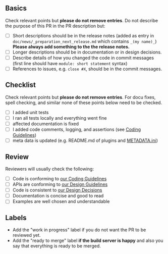 ## Basics

Check relevant points but **please do not remove entries**.
Do not describe the purpose of this PR in the PR description but:

- [ ] Short descriptions should be in the release notes (added as entry in
      `doc/news/_preparation_next_release.md` which contains `_(my name)_`)
      **Please always add something to the the release notes.**
- [ ] Longer descriptions should be in documentation or in design decisions.
- [ ] Describe details of how you changed the code in commit messages
      (first line should have `module: short statement` syntax)
- [ ] References to issues, e.g. `close #X`, should be in the commit messages.

## Checklist

Check relevant points but **please do not remove entries**.
For docu fixes, spell checking, and similar none of these points below
need to be checked.

- [ ] I added unit tests
- [ ] I ran all tests locally and everything went fine
- [ ] affected documentation is fixed
- [ ] I added code comments, logging, and assertions (see [Coding Guidelines](/doc/CODING.md))
- [ ] meta data is updated (e.g. README.md of plugins and [METADATA.ini](/doc/METADATA.md))

## Review

Reviewers will usually check the following:

- [ ] Code is conforming to [our Coding Guidelines](/doc/CODING.md)
- [ ] APIs are conforming to [our Design Guidelines](/doc/DESGIN.md)
- [ ] Code is consistent to [our Design Decisions](/doc/decisions)
- [ ] Documentation is concise and good to read
- [ ] Examples are well chosen and understandable

## Labels

- Add the "work in progress" label if you do not want the PR to be reviewed yet.
- Add the "ready to merge" label **if the build server is happy** and also you
  say that everything is ready to be merged.
